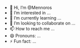 - 👋 Hi, I’m @Mennoros
- 👀 I’m interested in ...
- 🌱 I’m currently learning ...
- 💞️ I’m looking to collaborate on ...
- 📫 How to reach me ...
- 😄 Pronouns: ...
- ⚡ Fun fact: ...

<!---
Mennoros/Mennoros is a ✨ special ✨ repository because its `README.md` (this file) appears on your GitHub profile.
You can click the Preview link to take a look at your changes.
--->
